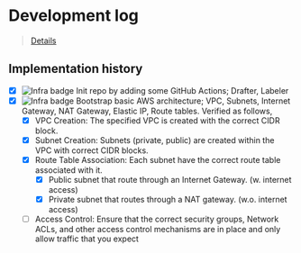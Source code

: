 # Development log
> [Details](https://github.com/orgs/Smile2Buy/projects/1)

## Implementation history
- [x] ![Infra badge](https://img.shields.io/badge/infra-7B42BC) Init repo by adding some GitHub Actions; Drafter, Labeler
- [x] ![Infra badge](https://img.shields.io/badge/infra-7B42BC) Bootstrap basic AWS architecture; VPC, Subnets, Internet Gateway, NAT Gateway, Elastic IP, Route tables. Verified as follows,
  - [x] VPC Creation: The specified VPC is created with the correct CIDR block.
  - [x] Subnet Creation: Subnets (private, public) are created within the VPC with correct CIDR blocks.
  - [x] Route Table Association: Each subnet have the correct route table associated with it.
    - [x] Public subnet that route through an Internet Gateway. (w. internet access)
    - [x] Private subnet that routes through a NAT gateway. (w.o. internet access)
  - [ ] Access Control: Ensure that the correct security groups, Network ACLs, and other access control mechanisms are in place and only allow traffic that you expect
